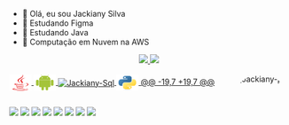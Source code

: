 - 👋 Olá, eu sou Jackiany Silva
- 📖 Estudando Figma
- 📖 Estudando Java
- 📖 Computação em Nuvem na AWS

<div align="center">
  <a href="https://github.com/Jackiany">
  <img height="150em" src="https://github-readme-stats.vercel.app/api?username=Jackiany&show_icons=true&theme=dracula&include_all_commits=true&count_private=true"/>
  <img height="150em" src="https://github-readme-stats.vercel.app/api/top-langs/?username=Jackiany&layout=compact&langs_count=7&theme=dark"/>
</div>


<div style="display: inline_block"><br>
  <img align="center" alt="Jackiany-Java" height="30" width="40" src="https://raw.githubusercontent.com/devicons/devicon/master/icons/java/java-plain.svg">
  <img align="center" alt="Jackiany-Android" height="30" width="40" src="https://raw.githubusercontent.com/devicons/devicon/master/icons/android/android-plain.svg">
  <img align="center" alt="Jackiany-Sql" height="30" width="40" src="https://img.icons8.com/external-soft-fill-juicy-fish/60/000000/external-sql-coding-and-development-soft-fill-soft- 
     fill-juicy-fish.png">
  <img align="center" alt="Jackiany-Python" height="30" width="40" src="https://raw.githubusercontent.com/devicons/devicon/master/icons/python/python-original.svg">
  <img align="right" alt="Jackiany-pic" height="150" style="border-radius:50px;" 
    src="https://media.discordapp.net/attachments/639956127056134178/890373478988013628/Publicacoes_Instagram_1_1.png?width=676&height=676">
@@ -19,7 +19,7 @@
</div>
  
  ##
 
<div> 
<a href="https://www.figma.com/community/file/1153027567006288895" target="_blank"><img src="https://img.shields.io/badge/-figmaCommunity"></a>
<a href="https://www.figma.com/community/file/1153027567006288895" target="_blank"><img src="https://img.shields.io/badge/-figmaCommunity"></a>
<a href="https://www.figma.com/community/file/1153027567006288895" target="_blank"><img src="https://img.shields.io/badge/-figmaCommunity"></a>
<a href="https://instagram.com/jackianysilva?igshid=YTQwZjQ0NmI0OA==" target="_blank"><img src="https://img.shields.io/badge/-Instagram-%23E4405F?style=for-the-badge&logo=instagram&logoColor=white" target="_blank"></a>
 <a href="https://twitter.com/JackianyS" target="_blank"><img src="https://img.shields.io/badge/Twitch-9146FF?style=for-the-badge&logo=twitch&logoColor=white" target="_blank"></a> 
 <a href="https://discord.com/channels/@me" target="_blank"><img src="https://img.shields.io/badge/Discord-7289DA?style=for-the-badge&logo=discord&logoColor=white" target="_blank"></a> 
 <a href = "mailto:jackiany14@gmail.com"><img src="https://img.shields.io/badge/-Gmail-%23333?style=for-the-badge&logo=gmail&logoColor=white" target="_blank"></a>
 <a href="https://www.linkedin.com/in/jackiany-d-2762ba118/" target="_blank"><img src="https://img.shields.io/badge/-LinkedIn-%230077B5?style=for-the-badge&logo=linkedin&logoColor=white" target="_blank"></a> 
 
</div>
